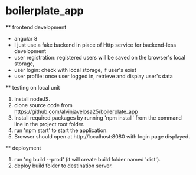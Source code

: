 # boilerplate_app


** frontend development
  - angular 8
  - I just use a fake backend in place of Http service for backend-less development
  - user registration: registered users will be saved on the browser's local storage, 
  - user login: check with local storage, if user's exist
  - user profile: once user logged in, retrieve and display user's data


** testing on local unit
1. Install nodeJS.
2. clone source code from https://github.com/alvinjavelosa25/boilerplate_app
3. Install required packages by running 'npm install' from the command line in the project root folder.
4. run 'npm start' to start the application.
5. Browser should open at http://localhost:8080 with login page displayed.


** deployment
1. run 'ng build --prod' (it will create build folder named 'dist').
2. deploy build folder to destination server.

